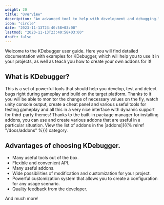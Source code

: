 ```yaml
---
weight: 20
title: "Overview"
description: "An advanced tool to help with development and debugging."
icon: "circle"
date: "2023-11-13T23:40:58+03:00"
lastmod: "2023-11-13T23:40:58+03:00"
draft: false
---
```


Welcome to the KDebugger user guide. Here you will find detailed documentation with examples for KDebugger, which will help you to use it in your projects, as well as teach you how to create your own addons for it!

## What is KDebugger?
This is a set of powerful tools that should help you develop, test and detect bugs right during gameplay and build on the target platform. Thanks to it you will be able to monitor the change of necessary values on the fly, watch unity console output, create a cheat panel and various useful tools for testing gameplay and all this in a very nice interface with dynamic support for third-party themes!
Thanks to the built-in package manager for installing addons, you can use and create various addons that are useful in a particular situation. 
View the list of addons in the [addons]({{% relref "/docs/addons" %}}) category.

## Advantages of choosing KDebugger.
- Many useful tools out of the box.
- Flexible and convenient API.
- Many useful addons.
- Wide possibilities of modification and customization for your project.
- Powerful customization system that allows you to create a configuration for any usage scenario.
- Quality feedback from the developer.

And much more!